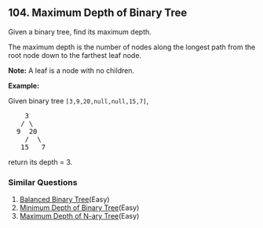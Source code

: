 ## 104. Maximum Depth of Binary Tree

<p>Given a binary tree, find its maximum depth.</p>

<p>The maximum depth is the number of nodes along the longest path from the root node down to the farthest leaf node.</p>

<p><strong>Note:</strong>&nbsp;A leaf is a node with no children.</p>

<p><strong>Example:</strong></p>

<p>Given binary tree <code>[3,9,20,null,null,15,7]</code>,</p>

<pre>
    3
   / \
  9  20
    /  \
   15   7</pre>

<p>return its depth = 3.</p>


### Similar Questions
  1. [Balanced Binary Tree](https://github.com/openset/leetcode/tree/master/solution/balanced-binary-tree)(Easy)
  1. [Minimum Depth of Binary Tree](https://github.com/openset/leetcode/tree/master/solution/minimum-depth-of-binary-tree)(Easy)
  1. [Maximum Depth of N-ary Tree](https://github.com/openset/leetcode/tree/master/solution/maximum-depth-of-n-ary-tree)(Easy)

